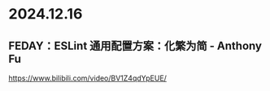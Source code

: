 # 2024.12.16

## FEDAY：ESLint 通用配置方案：化繁为简 - Anthony Fu

https://www.bilibili.com/video/BV1Z4qdYpEUE/